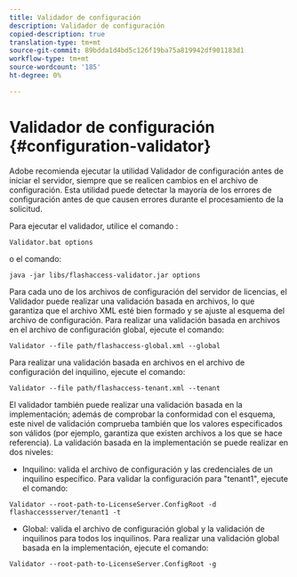 ```yaml
---
title: Validador de configuración
description: Validador de configuración
copied-description: true
translation-type: tm+mt
source-git-commit: 89bdda1d4bd5c126f19ba75a819942df901183d1
workflow-type: tm+mt
source-wordcount: '185'
ht-degree: 0%

---
```



# Validador de configuración {#configuration-validator}

Adobe recomienda ejecutar la utilidad Validador de configuración antes de iniciar el servidor, siempre que se realicen cambios en el archivo de configuración. Esta utilidad puede detectar la mayoría de los errores de configuración antes de que causen errores durante el procesamiento de la solicitud.

Para ejecutar el validador, utilice el comando :

```
Validator.bat options  
```

o el comando:

```
java -jar libs/flashaccess-validator.jar options 
```

Para cada uno de los archivos de configuración del servidor de licencias, el Validador puede realizar una validación basada en archivos, lo que garantiza que el archivo XML esté bien formado y se ajuste al esquema del archivo de configuración. Para realizar una validación basada en archivos en el archivo de configuración global, ejecute el comando:

```
Validator --file path/flashaccess-global.xml --global
```

Para realizar una validación basada en archivos en el archivo de configuración del inquilino, ejecute el comando:

```
Validator --file path/flashaccess-tenant.xml --tenant
```

El validador también puede realizar una validación basada en la implementación; además de comprobar la conformidad con el esquema, este nivel de validación comprueba también que los valores especificados son válidos (por ejemplo, garantiza que existen archivos a los que se hace referencia). La validación basada en la implementación se puede realizar en dos niveles:

* Inquilino: valida el archivo de configuración y las credenciales de un inquilino específico. Para validar la configuración para &quot;tenant1&quot;, ejecute el comando:

```
Validator --root-path-to-LicenseServer.ConfigRoot -d flashaccessserver/tenant1 -t 
```

* Global: valida el archivo de configuración global y la validación de inquilinos para todos los inquilinos. Para realizar una validación global basada en la implementación, ejecute el comando:

```
Validator --root-path-to-LicenseServer.ConfigRoot -g 
```

